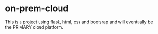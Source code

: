 # on-prem-cloud
This is a project using flask, html, css and bootsrap and will eventually be the PRIMARY cloud platform.

